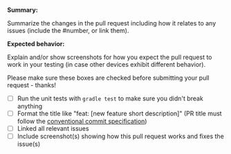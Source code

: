 **Summary:**

Summarize the changes in the pull request including how it relates to any issues (include the #number, or link them).

**Expected behavior:** 

Explain and/or show screenshots for how you expect the pull request to work in your testing (in case other devices exhibit different behavior).


Please make sure these boxes are checked before submitting your pull request - thanks!

- [ ] Run the unit tests with `gradle test` to make sure you didn't break anything
- [ ] Format the title like "feat: [new feature short description]" (PR title must follow the [conventional commit specification](https://www.conventionalcommits.org/en/v1.0.0/))
- [ ] Linked all relevant issues
- [ ] Include screenshot(s) showing how this pull request works and fixes the issue(s)
